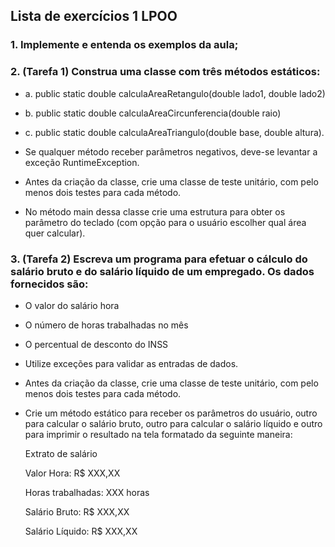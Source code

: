## Lista de exercícios 1 LPOO

### 1. Implemente e entenda os exemplos da aula;

### 2. (Tarefa 1) Construa uma classe com três métodos estáticos:
- a. public static double calculaAreaRetangulo(double lado1, double
lado2)
- b. public static double calculaAreaCircunferencia(double raio)
- c. public static double calculaAreaTriangulo(double base, double altura).

- Se qualquer método receber parâmetros negativos, deve-se levantar a exceção RuntimeException.
- Antes da criação da classe, crie uma classe de teste unitário, com pelo menos dois testes para cada método.
- No método main dessa classe crie uma estrutura para obter os parâmetro do
teclado (com opção para o usuário escolher qual área quer calcular).

### 3. (Tarefa 2) Escreva um programa para efetuar o cálculo do salário bruto e do salário líquido de um empregado. Os dados fornecidos são:
- O valor do salário hora
- O número de horas trabalhadas no mês
- O percentual de desconto do INSS

- Utilize exceções para validar as entradas de dados.
- Antes da criação da classe, crie uma classe de teste unitário, com pelo menos dois testes para cada método.
- Crie um método estático para receber os parâmetros do usuário, outro para calcular o salário bruto, outro para calcular o salário líquido e outro para imprimir o resultado na tela formatado da seguinte maneira:

  Extrato de salário

  Valor Hora: R$ XXX,XX

  Horas trabalhadas: XXX horas

  Salário Bruto: R$ XXX,XX

  Salário Líquido: R$ XXX,XX